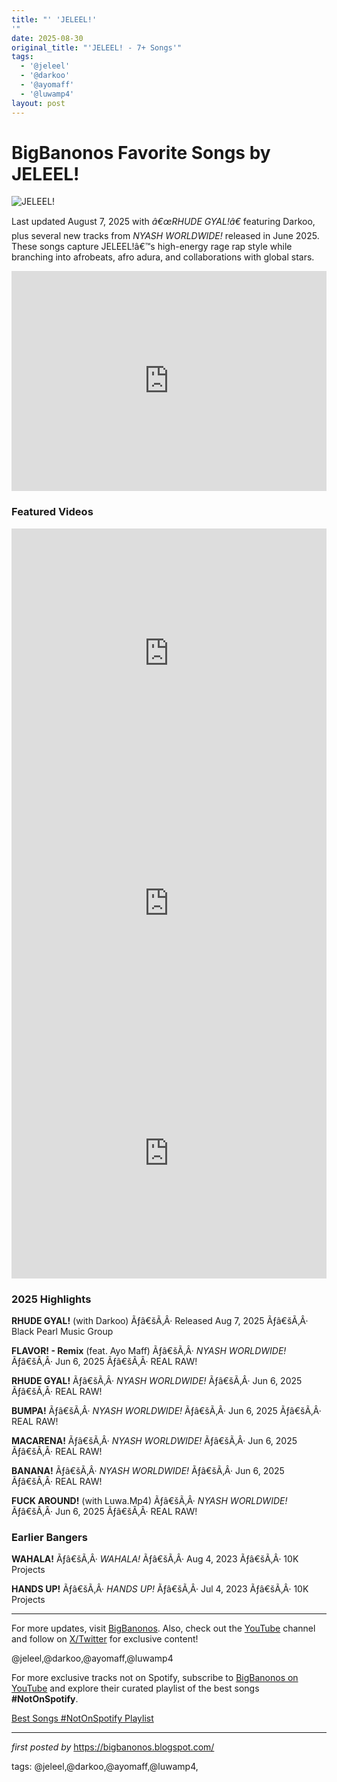 ```yaml
---
title: "' 'JELEEL!'
'"
date: 2025-08-30
original_title: "'JELEEL! - 7+ Songs'"
tags:
  - '@jeleel'
  - '@darkoo'
  - '@ayomaff'
  - '@luwamp4'
layout: post
---
```

<h1>BigBanonos Favorite Songs by JELEEL!</h1> <img src="https://i.ytimg.com/vi/AouNdRkpFGI/hq720.jpg?sqp=-oaymwEhCK4FEIIDSFryq4qpAxMIARUAAAAAGAElAADIQj0AgKJD&rs=AOn4CLDKYhk940XlzjHQhHIeUNbG2KSQGA" alt="JELEEL!"/> <p>Last updated August 7, 2025 with <em>â€œRHUDE GYAL!â€</em> featuring Darkoo, plus several new tracks from <em>NYASH WORLDWIDE!</em> released in June 2025. These songs capture JELEEL!â€™s high-energy rage rap style while branching into afrobeats, afro adura, and collaborations with global stars.</p> <!-- Spotify Embed -->
<div> <iframe src="https://open.spotify.com/embed/playlist/6gWQmz7DhtExjxd06ww0fq?utm_source=generator" width="100%" height="352" frameborder="0" allow="autoplay; clipboard-write; encrypted-media; fullscreen; picture-in-picture" loading="lazy"></iframe>
</div> <h3>Featured Videos</h3>
<iframe width="100%" height="400" src="https://www.youtube.com/embed/PaIBqNiH6fE" title="JELEEL! - RHUDE GYAL! (Official Video)" frameborder="0" allow="accelerometer; autoplay; clipboard-write; encrypted-media; gyroscope; picture-in-picture; web-share" allowfullscreen></iframe> <iframe width="100%" height="400" src="https://www.youtube.com/embed/P7yNxQ675mY" title="JELEEL! - FLAVOR! Remix ft. Ayo Maff (Official Video)" frameborder="0" allow="accelerometer; autoplay; clipboard-write; encrypted-media; gyroscope; picture-in-picture; web-share" allowfullscreen></iframe> <iframe width="100%" height="400" src="https://www.youtube.com/embed/UJoYsXXbX5I" title="JELEEL! Backflip from 50 Feet" frameborder="0" allow="accelerometer; autoplay; clipboard-write; encrypted-media; gyroscope; picture-in-picture; web-share" allowfullscreen></iframe> <h3>2025 Highlights</h3>
<p><strong>RHUDE GYAL!</strong> (with Darkoo) Ãƒâ€šÃ‚Â· Released Aug 7, 2025 Ãƒâ€šÃ‚Â· Black Pearl Music Group</p>
<p><strong>FLAVOR! - Remix</strong> (feat. Ayo Maff) Ãƒâ€šÃ‚Â· <em>NYASH WORLDWIDE!</em> Ãƒâ€šÃ‚Â· Jun 6, 2025 Ãƒâ€šÃ‚Â· REAL RAW!</p>
<p><strong>RHUDE GYAL!</strong> Ãƒâ€šÃ‚Â· <em>NYASH WORLDWIDE!</em> Ãƒâ€šÃ‚Â· Jun 6, 2025 Ãƒâ€šÃ‚Â· REAL RAW!</p>
<p><strong>BUMPA!</strong> Ãƒâ€šÃ‚Â· <em>NYASH WORLDWIDE!</em> Ãƒâ€šÃ‚Â· Jun 6, 2025 Ãƒâ€šÃ‚Â· REAL RAW!</p>
<p><strong>MACARENA!</strong> Ãƒâ€šÃ‚Â· <em>NYASH WORLDWIDE!</em> Ãƒâ€šÃ‚Â· Jun 6, 2025 Ãƒâ€šÃ‚Â· REAL RAW!</p>
<p><strong>BANANA!</strong> Ãƒâ€šÃ‚Â· <em>NYASH WORLDWIDE!</em> Ãƒâ€šÃ‚Â· Jun 6, 2025 Ãƒâ€šÃ‚Â· REAL RAW!</p>
<p><strong>FUCK AROUND!</strong> (with Luwa.Mp4) Ãƒâ€šÃ‚Â· <em>NYASH WORLDWIDE!</em> Ãƒâ€šÃ‚Â· Jun 6, 2025 Ãƒâ€šÃ‚Â· REAL RAW!</p> <h3>Earlier Bangers</h3>
<p><strong>WAHALA!</strong> Ãƒâ€šÃ‚Â· <em>WAHALA!</em> Ãƒâ€šÃ‚Â· Aug 4, 2023 Ãƒâ€šÃ‚Â· 10K Projects</p>
<p><strong>HANDS UP!</strong> Ãƒâ€šÃ‚Â· <em>HANDS UP!</em> Ãƒâ€šÃ‚Â· Jul 4, 2023 Ãƒâ€šÃ‚Â· 10K Projects</p> <hr/>
<p>For more updates, visit <a href="https://bigbanonos.blogspot.com/" target="_blank">BigBanonos</a>. Also, check out the <a href="https://www.youtube.com/@BigBanonos" target="_blank">YouTube</a> channel and follow on <a href="https://x.com/bigbanonos" target="_blank">X/Twitter</a> for exclusive content!</p> <!-- Tags -->
<p>@jeleel,@darkoo,@ayomaff,@luwamp4</p>


<!--Subscribe and Playlist Links-->
<div>
    <p>For more exclusive tracks not on Spotify, subscribe to <a href="https://www.youtube.com/@BigBanonos" target="_blank">BigBanonos on YouTube</a> and explore their curated playlist of the best songs <strong>#NotOnSpotify</strong>.</p>
    <p><a href="https://www.youtube.com/playlist?list=PLtuNtuTatqI0kFahUCbtbfenC_ET5O_tr" target="_blank">Best Songs #NotOnSpotify Playlist<br /></a></p></div>

<hr />

<p><em>first posted by</em> <a href="https://bigbanonos.blogspot.com/" rel="noopener" target="_new">https://bigbanonos.blogspot.com/</a></p>

<p>tags: @jeleel,@darkoo,@ayomaff,@luwamp4,</p>
